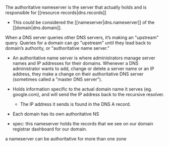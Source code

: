 
The authoritative nameserver is the server that actually holds and is responsible for [[resource records|dns.records]]
- This could be considered the [[nameserver|dns.nameserver]] of the [[domain|dns.domain]].

When a DNS server queries other DNS servers, it’s making an "upstream" query. Queries for a domain can go "upstream" until they lead back to domain’s authority, or "authoritative name server."
- An authoritative name server is where administrators manage server names and IP addresses for their domains. Whenever a DNS administrator wants to add, change or delete a server name or an IP address, they make a change on their authoritative DNS server (sometimes called a "master DNS server").

- Holds information specific to the actual domain name it serves (eg. google.com), and will send the IP address back to the recursive resolver.
	- The IP address it sends is found in the DNS A record.
- Each domain has its own authoritative NS
- spec: this nameserver holds the records that we see on our domain registrar dashboard for our domain. 

a nameserver can be authoritative for more than one zone